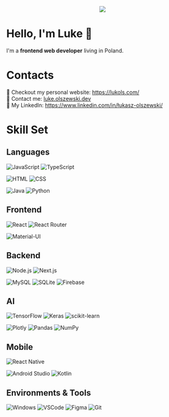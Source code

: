 <p align="center">
<img src="https://media.giphy.com/media/M7gtacN7aPNsc/giphy.gif">
</p>

# Hello, I'm Luke 👋

I'm a **frontend web developer** living in Poland.

# Contacts

:sparkling_heart: Checkout my personal website: https://lukols.com/ <br/>
:e-mail: Contact me: [luke.olszewski.dev](mailto:lukols.dev@gmail.com) <br/>
:necktie: My LinkedIn: https://www.linkedin.com/in/łukasz-olszewski/ <br/>

# Skill Set

## Languages
<img alt="JavaScript" src="https://img.shields.io/badge/-JavaScript-F7DF1E?style=for-the-badge&logo=JavaScript&logoColor=white" />  <img alt="TypeScript" src="https://img.shields.io/badge/-TypeScript-3178C6?style=for-the-badge&logo=TypeScript&logoColor=white" /> 

<img alt="HTML" src="https://img.shields.io/badge/-HTML5-E34F26?style=for-the-badge&logo=HTML5&logoColor=white" /> <img alt="CSS" src="https://img.shields.io/badge/-CSS3-1572B6?style=for-the-badge&logo=CSS3&logoColor=white" />

<img alt="Java" src="https://img.shields.io/badge/-Java-007396?style=for-the-badge&logo=Java&logoColor=white" /> ![Python](https://img.shields.io/badge/python-3670A0?style=for-the-badge&logo=python&logoColor=ffdd54)

## Frontend
<img alt="React" src="https://img.shields.io/badge/-React-61DAFB?style=for-the-badge&logo=React&logoColor=white" /> <img alt="React Router" src="https://img.shields.io/badge/-React%20Router-CA4245?style=for-the-badge&logo=React%20Router&logoColor=white" /> 

<img alt="Material-UI" src="https://img.shields.io/badge/-Material%20UI-0081CB?style=for-the-badge&logo=Material-UI&logoColor=white" />

## Backend
<img alt="Node.js" src="https://img.shields.io/badge/-Node.js-339933?style=for-the-badge&logo=Node.js&logoColor=white" /> <img alt="Next.js" src="https://img.shields.io/badge/-Next.js-000000?style=for-the-badge&logo=Next.js&logoColor=white" />

<img alt="MySQL" src="https://img.shields.io/badge/-MySQL-4479A1?style=for-the-badge&logo=MySQL&logoColor=white" /> 	![SQLite](https://img.shields.io/badge/sqlite-%2307405e.svg?style=for-the-badge&logo=sqlite&logoColor=white) ![Firebase](https://img.shields.io/badge/firebase-%23039BE5.svg?style=for-the-badge&logo=firebase)

## AI
![TensorFlow](https://img.shields.io/badge/TensorFlow-%23FF6F00.svg?style=for-the-badge&logo=TensorFlow&logoColor=white) ![Keras](https://img.shields.io/badge/Keras-%23D00000.svg?style=for-the-badge&logo=Keras&logoColor=white) ![scikit-learn](https://img.shields.io/badge/scikit--learn-%23F7931E.svg?style=for-the-badge&logo=scikit-learn&logoColor=white)

![Plotly](https://img.shields.io/badge/Plotly-%233F4F75.svg?style=for-the-badge&logo=plotly&logoColor=white) ![Pandas](https://img.shields.io/badge/pandas-%23150458.svg?style=for-the-badge&logo=pandas&logoColor=white) ![NumPy](https://img.shields.io/badge/numpy-%23013243.svg?style=for-the-badge&logo=numpy&logoColor=white)

## Mobile
![React Native](https://img.shields.io/badge/react_native-%2320232a.svg?style=for-the-badge&logo=react&logoColor=%2361DAFB) 	

![Android Studio](https://img.shields.io/badge/Android%20Studio-3DDC84.svg?style=for-the-badge&logo=android-studio&logoColor=white) ![Kotlin](https://img.shields.io/badge/kotlin-%230095D5.svg?style=for-the-badge&logo=kotlin&logoColor=white) 

## Environments & Tools
<img alt="Windows" src="https://img.shields.io/badge/-Windows-0078D6?style=for-the-badge&logo=Windows&logoColor=white" /> <img alt="VSCode" src="https://img.shields.io/badge/-VSCode-007ACC?style=for-the-badge&logo=visual-studio-code&logoColor=white" /> <img alt="Figma" src="https://img.shields.io/badge/-Figma-F24E1E?style=for-the-badge&logo=Figma&logoColor=white" /> <img alt="Git" src="https://img.shields.io/badge/-Git-F05032?style=for-the-badge&logo=Git&logoColor=white" />

